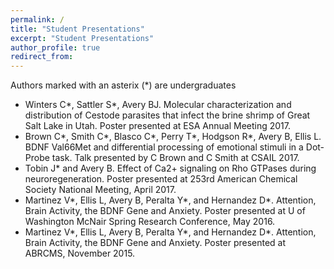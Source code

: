 ```yaml
---
permalink: /
title: "Student Presentations"
excerpt: "Student Presentations"
author_profile: true
redirect_from: 
---
```


Authors marked with an asterix (*) are undergraduates  
* Winters C*, Sattler S*, Avery BJ. Molecular characterization and distribution of Cestode parasites that infect the brine shrimp of Great Salt Lake in Utah. Poster presented at ESA Annual Meeting 2017.
* Brown C*, Smith C*, Blasco C*, Perry T*, Hodgson R*, Avery B, Ellis L. BDNF Val66Met and differential processing of emotional stimuli in a Dot-Probe task. Talk presented by C Brown and C Smith at CSAIL 2017.
* Tobin J* and Avery B. Effect of Ca2+ signaling on Rho GTPases during neuroregeneration. Poster presented at 253rd American Chemical Society National Meeting, April 2017.
* Martinez V*, Ellis L, Avery B, Peralta Y*, and Hernandez D*. Attention, Brain Activity, the BDNF Gene and Anxiety.  Poster presented at U of Washington McNair Spring Research Conference, May 2016.
* Martinez V*, Ellis L, Avery B, Peralta Y*, and Hernandez D*. Attention, Brain Activity, the BDNF Gene and Anxiety.  Poster presented at ABRCMS, November 2015.  
